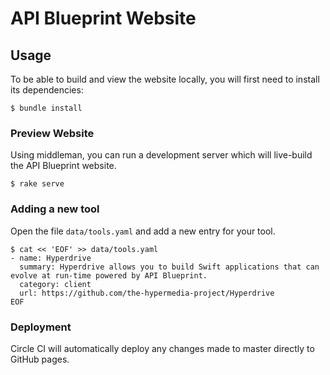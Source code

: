 # API Blueprint Website

## Usage

To be able to build and view the website locally, you will first need to
install its dependencies:

```shell
$ bundle install
```

### Preview Website

Using middleman, you can run a development server which will live-build the API
Blueprint website.

```shell
$ rake serve
```

### Adding a new tool

Open the file `data/tools.yaml` and add a new entry for your tool.

```shell
$ cat << 'EOF' >> data/tools.yaml
- name: Hyperdrive
  summary: Hyperdrive allows you to build Swift applications that can evolve at run-time powered by API Blueprint.
  category: client
  url: https://github.com/the-hypermedia-project/Hyperdrive
EOF
```

### Deployment

Circle CI will automatically deploy any changes made to master directly to
GitHub pages.
